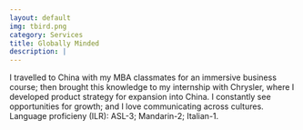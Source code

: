 ```yaml
---
layout: default
img: tbird.png
category: Services
title: Globally Minded
description: |
---
```

I travelled to China with my MBA classmates for an immersive business course; then brought this knowledge to my internship with Chrysler, where I developed product strategy for expansion into China.  I constantly see opportunities for growth; and I love communicating across cultures.  Language proficieny (ILR): ASL-3; Mandarin-2; Italian-1.
